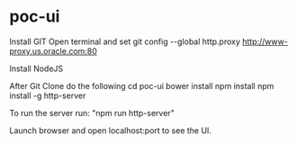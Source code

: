 # poc-ui

Install GIT
Open terminal and set
git config --global http.proxy http://www-proxy.us.oracle.com:80

Install NodeJS

After Git Clone do the following
cd poc-ui
bower install
npm install
npm install -g http-server

To run the server run: "npm run http-server"

Launch browser and open localhost:port to see the UI.
